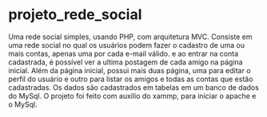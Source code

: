# projeto_rede_social
Uma rede social simples, usando PHP, com arquitetura MVC. Consiste em uma rede social no qual os usuários podem fazer o cadastro de uma ou mais contas, apenas uma por cada e-mail válido. e ao entrar na conta cadastrada, é possível ver a ultima postagem de cada amigo na página inicial. Além da página inicial, possui mais duas página, uma para editar o perfil do usuário e outro para listar os amigos e todas as contas que estão cadastradas. Os dados são cadastrados em tabelas em um banco de dados do MySql. O projeto foi feito com auxílio do xammp, para iniciar o apache e o MySql.
